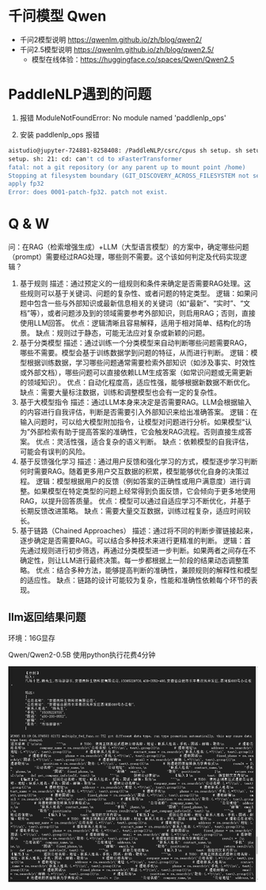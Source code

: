 # 千问模型 Qwen

* 千问2模型说明 https://qwenlm.github.io/zh/blog/qwen2/
* 千问2.5模型说明 https://qwenlm.github.io/zh/blog/qwen2.5/
  * 模型在线体验：https://huggingface.co/spaces/Qwen/Qwen2.5






# PaddleNLP遇到的问题

1. 报错 ModuleNotFoundError: No module named 'paddlenlp_ops'

2. 安装 paddlenlp_ops 报错

```bash
aistudio@jupyter-724881-8258408: /PaddleNLP/csrc/cpus sh setup. sh setup. sh: 16: [ missing
setup. sh: 21: cd: can't cd to xFasterTransformer
fatal: not a git repository (or any parent up to mount point /home)
Stopping at filesystem boundary (GIT_DISCOVERY_ACROSS_FILESYSTEM not set). 
apply fp32
Error: does 0001-patch-fp32. patch not exist.
```





# Q & W

问：在RAG（检索增强生成）+LLM（大型语言模型）的方案中，确定哪些问题（prompt）需要经过RAG处理，哪些则不需要。这个该如何判定及代码实现逻辑？

1. 基于规则
描述：通过预定义的一组规则和条件来确定是否需要RAG处理。这些规则可以基于关键词、问题的复杂性、或者问题的特定类型。
逻辑：如果问题中包含一些与外部知识或最新信息相关的关键词（如“最新”、“实时”、“文档”等），或者问题涉及到的领域需要参考外部知识，则启用RAG；否则，直接使用LLM回答。
优点：逻辑清晰且容易解释，适用于相对简单、结构化的场景。
缺点：规则过于静态，可能无法应对复杂或新颖的问题。
2. 基于分类模型
描述：通过训练一个分类模型来自动判断哪些问题需要RAG，哪些不需要。模型会基于训练数据学到问题的特征，从而进行判断。
逻辑：模型根据训练数据，学习哪些问题通常需要检索外部知识（如涉及事实、时效性或外部文档），哪些问题可以直接依赖LLM生成答案（如常识问题或无需更新的领域知识）。
优点：自动化程度高，适应性强，能够根据新数据不断优化。
缺点：需要大量标注数据，训练和调整模型也会有一定的复杂性。
3. 基于大模型指令
描述：通过LLM本身来决定是否需要RAG。LLM会根据输入的内容进行自我评估，判断是否需要引入外部知识来给出准确答案。
逻辑：在输入问题时，可以给大模型附加指令，让模型对问题进行分析。如果模型“认为”外部检索有助于提高答案的准确性，它会触发RAG流程。否则直接生成答案。
优点：灵活性强，适合复杂的语义判断。
缺点：依赖模型的自我评估，可能会有误判的风险。
4. 基于反馈强化学习
描述：通过用户反馈和强化学习的方式，模型逐步学习判断何时需要RAG。随着更多用户交互数据的积累，模型能够优化自身的决策过程。
逻辑：模型根据用户的反馈（例如答案的正确性或用户满意度）进行调整。如果模型在特定类型的问题上经常得到负面反馈，它会倾向于更多地使用RAG，以提升回答质量。
优点：模型可以通过自适应学习不断优化，并基于长期反馈改进策略。
缺点：需要大量交互数据，训练过程复杂，适应时间较长。
5. 基于链路（Chained Approaches）
描述：通过将不同的判断步骤链接起来，逐步确定是否需要RAG。可以结合多种技术来进行更精准的判断。
逻辑：首先通过规则进行初步筛选，再通过分类模型进一步判断。如果两者之间存在不确定性，则让LLM进行最终决策。每一步都根据上一阶段的结果动态调整策略。
优点：结合多种方法，能够提高判断的准确性，兼顾规则的解释性和模型的适应性。
缺点：链路的设计可能较为复杂，性能和准确性依赖每个环节的表现。





## llm返回结果问题

环境：16G显存

Qwen/Qwen2-0.5B  使用python执行花费4分钟



![image-20240905102729674](https://raw.githubusercontent.com/Light-Towers/picture/master/noctilucent-lamp/image-20240905102729674.png)











